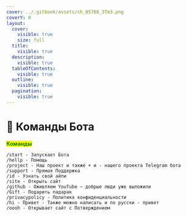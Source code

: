 ```yaml
---
cover: ../.gitbook/assets/ch_85788_3Tm3.png
coverY: 0
layout:
  cover:
    visible: true
    size: full
  title:
    visible: true
  description:
    visible: true
  tableOfContents:
    visible: true
  outline:
    visible: true
  pagination:
    visible: true
---
```


# 🤖 Команды Бота

&#x20;                                                                     <mark style="color:green;">**Команды**</mark>

```
/start - Запускает Бота
/hellp - Помощь
/project - Наш проект и также + и - нашего проекта Telegram бота
/support - Прямая Поддержка
/id - Узнать свой айпи
/site - Открыть сайт
/github - Оживляем YouTube — добрые люди уже выложили
/Gift - Подарить падарак
/privacypolicy - Политика конфиденциальности
/hi - Привет - Также можно написать и по русски - привет
/oooh - Открывает сайт с Потверждением
```
